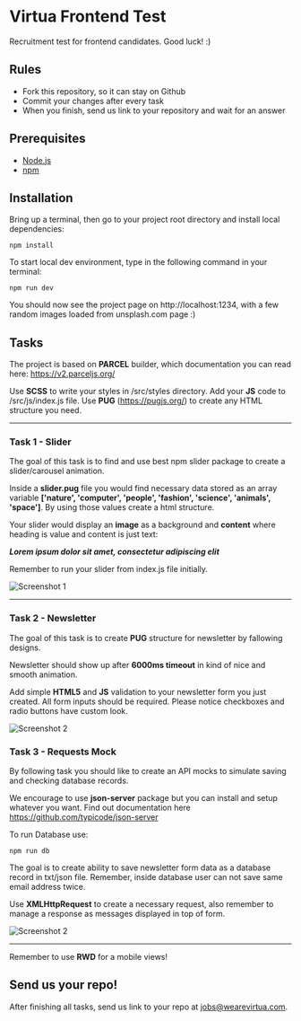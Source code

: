 # Virtua Frontend Test
Recruitment test for frontend candidates. Good luck! :)

## Rules
* Fork this repository, so it can stay on Github
* Commit your changes after every task
* When you finish, send us link to your repository and wait for an answer

## Prerequisites
- [Node.js](https://nodejs.org/en/)
- [npm](https://www.npmjs.com/get-npm)


## Installation
Bring up a terminal, then go to your project root directory and install local dependencies:

```npm install```

To start local dev environment, type in the following command in your terminal:

```npm run dev```

You should now see the project page on http://localhost:1234, with a few random images loaded from unsplash.com page :)

## Tasks
The project is based on **PARCEL** builder, which documentation you can read here: https://v2.parceljs.org/

Use **SCSS** to write your styles in /src/styles directory.
Add your **JS** code to /src/js/index.js file.
Use **PUG** (https://pugjs.org/) to create any HTML structure you need.

------------


### Task 1 - Slider
The goal of this task is to find and use best npm slider package to create a slider/carousel animation.

Inside a **slider.pug** file you would find necessary data stored as an array variable **['nature', 'computer', 'people', 'fashion', 'science', 'animals', 'space']**. By using those values create a html structure.

Your slider would display an **image** as a background and **content** where heading is value and content is just text:

***Lorem ipsum dolor sit amet, consectetur adipiscing elit***

Remember to run your slider from index.js file initially.

![Screenshot 1](design/gifs/slider.gif)

------------

### Task 2 - Newsletter

The goal of this task is to create **PUG** structure for newsletter by fallowing designs.

Newsletter should show up after **6000ms timeout** in kind of nice and smooth animation.

Add simple **HTML5** and **JS** validation to your newsletter form you just created. All form inputs should be required. Please notice checkboxes and radio buttons have custom look.

![Screenshot 2](design/gifs/newsletter.gif)

### Task 3 - Requests Mock

By following task you should like to create an API mocks to simulate saving and checking database records.

We encourage to use **json-server** package but you can install and setup whatever you want. Find out documentation here https://github.com/typicode/json-server

To run Database use:

```npm run db```

The goal is to create ability to save newsletter form data as a database record in txt/json file. Remember, inside database user can not save same email address twice.

Use **XMLHttpRequest** to create a necessary request, also remember to manage a response as messages displayed in top of form.

![Screenshot 2](design/gifs/subscription.gif)

------------

Remember to use **RWD** for a mobile views!

## Send us your repo!
After finishing all tasks, send us link to your repo at [jobs@wearevirtua.com](mailto:jobs@wearevirtua.com).

